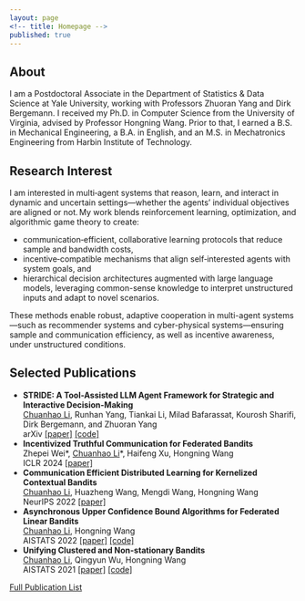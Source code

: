```yaml
---
layout: page
<!-- title: Homepage -->
published: true
---
```


 
## About
I am a Postdoctoral Associate in the Department of Statistics & Data Science at Yale University, working with Professors Zhuoran Yang and Dirk Bergemann. I received my Ph.D. in Computer Science from the University of Virginia, advised by Professor Hongning Wang. Prior to that, I earned a B.S. in Mechanical Engineering, a B.A. in English, and an M.S. in Mechatronics Engineering from Harbin Institute of Technology.

## Research Interest
I am interested in multi‑agent systems that reason, learn, and interact in dynamic and uncertain settings—whether the agents’ individual objectives are aligned or not. My work blends reinforcement learning, optimization, and algorithmic game theory to create:
- communication‑efficient, collaborative learning protocols that reduce sample and bandwidth costs,
- incentive‑compatible mechanisms that align self‑interested agents with system goals, and
- hierarchical decision architectures augmented with large language models, leveraging common-sense knowledge to interpret unstructured inputs and adapt to novel scenarios.

These methods enable robust, adaptive cooperation in multi-agent systems—such as recommender systems and cyber-physical systems—ensuring sample and communication efficiency, as well as incentive awareness, under unstructured conditions.

## Selected Publications
- **STRIDE: A Tool-Assisted LLM Agent Framework for Strategic and Interactive Decision-Making**\
  <ins>Chuanhao Li</ins>, Runhan Yang, Tiankai Li, Milad Bafarassat, Kourosh Sharifi, Dirk Bergemann, and Zhuoran Yang\
  arXiv [\[paper\]](https://arxiv.org/abs/2405.16376) [\[code\]](https://github.com/cyrilli/STRIDE)
- **Incentivized Truthful Communication for Federated Bandits**\
  Zhepei Wei\*, <ins>Chuanhao Li</ins>\*, Haifeng Xu, Hongning Wang\
  ICLR 2024 [\[paper\]](https://arxiv.org/abs/2402.04485)
- **Communication Efficient Distributed Learning for Kernelized Contextual Bandits**\
  <ins>Chuanhao Li</ins>, Huazheng Wang, Mengdi Wang, Hongning Wang\
  NeurIPS 2022 [\[paper\]](https://arxiv.org/abs/2206.04835)
- **Asynchronous Upper Confidence Bound Algorithms for Federated Linear Bandits**\
  <ins>Chuanhao Li</ins>, Hongning Wang\
  AISTATS 2022 [\[paper\]](https://arxiv.org/abs/2110.01463) [\[code\]](https://github.com/cyrilli/Async-LinUCB)
- **Unifying Clustered and Non-stationary Bandits**\
  <ins>Chuanhao Li</ins>, Qingyun Wu, Hongning Wang\
  AISTATS 2021 [\[paper\]](https://arxiv.org/abs/2009.02463) [\[code\]](https://github.com/cyrilli/DyClu)

[Full Publication List](/publications/)

<div class="masthead" style="margin-top: -25px;margin-bottom: -15;"> </div>